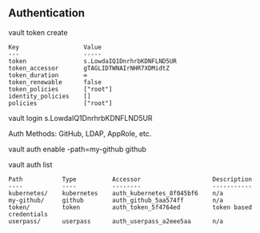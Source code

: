 ## Authentication

vault token create

```
Key                  Value
---                  -----
token                s.LowdaIQ1DnrhrbKDNFLND5UR
token_accessor       gTAGLIDTWNAIrNHR7XDMidtZ
token_duration       ∞
token_renewable      false
token_policies       ["root"]
identity_policies    []
policies             ["root"]
```

vault login s.LowdaIQ1DnrhrbKDNFLND5UR

Auth Methods: GitHub, LDAP, AppRole, etc.

vault auth enable -path=my-github github

vault auth list

```
Path           Type          Accessor                    Description
----           ----          --------                    -----------
kubernetes/    kubernetes    auth_kubernetes_8f045bf6    n/a
my-github/     github        auth_github_5aa574ff        n/a
token/         token         auth_token_5f4764ed         token based credentials
userpass/      userpass      auth_userpass_a2eee5aa      n/a
```
